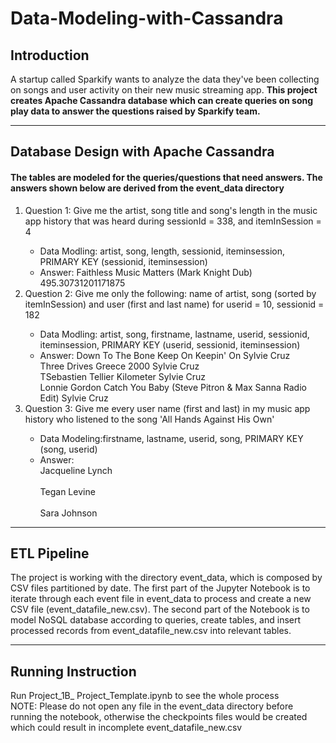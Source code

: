 # Data-Modeling-with-Cassandra<h2>Introduction</h2>
A startup called Sparkify wants to analyze the data they've been collecting on songs and user activity on their new music streaming app. <strong>This project creates Apache Cassandra database which can create queries on song play data to answer the questions raised by Sparkify team.</strong>

-----------------------------------------
<h2>Database Design with Apache Cassandra</h2>
<h4>The tables are modeled for the queries/questions that need answers. The answers shown below are derived from the event_data directory</h4>
<ol>
<li> Question 1: Give me the artist, song title and song's length in the music app history that was heard during sessionId = 338, and itemInSession = 4</li>
<ul>
<li> Data Modling: artist, song, length, sessionid, iteminsession, PRIMARY KEY (sessionid, iteminsession)</li>
<li> Answer: Faithless Music Matters (Mark Knight Dub) 495.30731201171875 </li>
</ul>
<li> Question 2: Give me only the following: name of artist, song (sorted by itemInSession) and user (first and last name) for userid = 10, sessionid = 182</li>
<ul>
<li> Data Modling: artist, song, firstname, lastname, userid, sessionid, iteminsession, PRIMARY KEY (userid, sessionid, iteminsession)</li>
<li> Answer: Down To The Bone Keep On Keepin' On Sylvie Cruz<br/>
Three Drives Greece 2000 Sylvie Cruz<br/>
TSebastien Tellier Kilometer Sylvie Cruz<br/>
Lonnie Gordon Catch You Baby (Steve Pitron & Max Sanna Radio Edit) Sylvie Cruz</li>
</ul>
<li> Question 3: Give me every user name (first and last) in my music app history who listened to the song 'All Hands Against His Own'</li>
<ul>
<li> Data Modeling:firstname, lastname, userid, song, PRIMARY KEY (song, userid)</li>
<li> Answer: <br>Jacqueline Lynch</br>
<br>Tegan Levine</br>
<br>Sara Johnson</br></li>
</ul>
</ol>

---------------------------------

<h2>ETL Pipeline</h2>
The project is working with the directory event_data, which is composed by CSV files partitioned by date. The first part of the Jupyter Notebook is to iterate through each event file in event_data to process and create a new CSV file (event_datafile_new.csv). The second part of the Notebook is to model NoSQL database according to queries, create tables, and insert processed records from event_datafile_new.csv into relevant tables. 

---------------------------------

<h2>Running Instruction</h2>
Run Project_1B_ Project_Template.ipynb to see the whole process<br/>
NOTE: Please do not open any file in the event_data directory before running the notebook, otherwise the checkpoints files would be created which could result in incomplete event_datafile_new.csv
